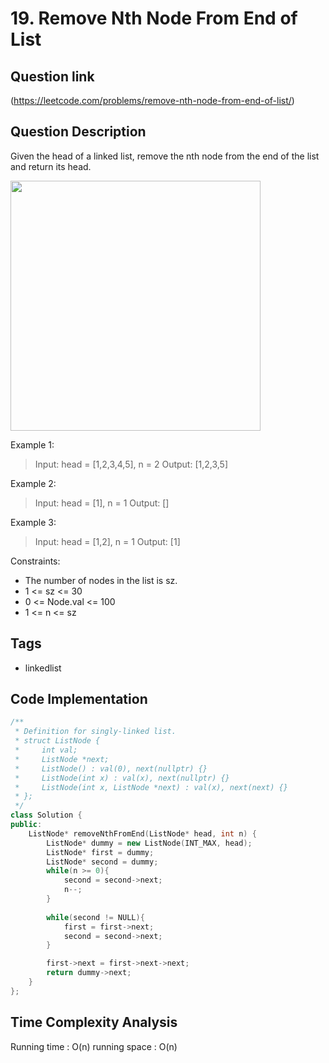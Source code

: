 # 19. Remove Nth Node From End of List

## Question link
(https://leetcode.com/problems/remove-nth-node-from-end-of-list/)

## Question Description
Given the head of a linked list, remove the nth node from the end of the list and return its head.

<img src="" width="400" />

Example 1:
> Input: head = [1,2,3,4,5], n = 2
> Output: [1,2,3,5]

Example 2:
> Input: head = [1], n = 1
> Output: []

Example 3:
> Input: head = [1,2], n = 1
> Output: [1]

Constraints:
- The number of nodes in the list is sz.
- 1 <= sz <= 30
- 0 <= Node.val <= 100
- 1 <= n <= sz
 
## Tags
- linkedlist

## Code Implementation
```c++
/**
 * Definition for singly-linked list.
 * struct ListNode {
 *     int val;
 *     ListNode *next;
 *     ListNode() : val(0), next(nullptr) {}
 *     ListNode(int x) : val(x), next(nullptr) {}
 *     ListNode(int x, ListNode *next) : val(x), next(next) {}
 * };
 */
class Solution {
public:
    ListNode* removeNthFromEnd(ListNode* head, int n) {
        ListNode* dummy = new ListNode(INT_MAX, head);
        ListNode* first = dummy;
        ListNode* second = dummy;
        while(n >= 0){
            second = second->next;
            n--;
        }
        
        while(second != NULL){
            first = first->next;
            second = second->next;
        }

        first->next = first->next->next;
        return dummy->next;
    }
};
```

## Time Complexity Analysis
Running time  : O(n)
running space : O(n)